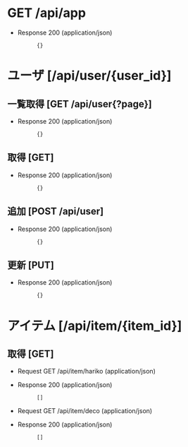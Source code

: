 # GET /api/app

+ Response 200 (application/json)

            {}

# ユーザ [/api/user/{user_id}]

## 一覧取得 [GET /api/user{?page}]

+ Response 200 (application/json)

            {}

## 取得 [GET]

+ Response 200 (application/json)

            {}

## 追加 [POST /api/user]

+ Response 200 (application/json)

            {}

## 更新 [PUT]

+ Response 200 (application/json)

            {}

# アイテム [/api/item/{item_id}]

## 取得 [GET]

+ Request GET /api/item/hariko (application/json)

+ Response 200 (application/json)

            []

+ Request GET /api/item/deco (application/json)

+ Response 200 (application/json)

            []

